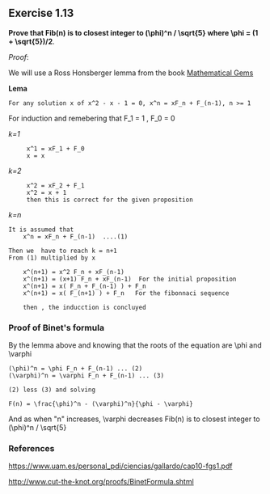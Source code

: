 ## Exercise 1.13

__Prove that Fib(n) is to closest integer to (\phi)^n / \sqrt{5} where \phi = (1 + \sqrt{5})/2__.


_Proof_: 

We will use a Ross Honsberger lemma from the book [Mathematical Gems](https://www.amazon.com/exec/obidos/ISBN=0883853019/ctksoftwareincA/)

__Lema__

```
For any solution x of x^2 - x - 1 = 0, x^n = xF_n + F_(n-1), n >= 1
```

For induction and remebering that F_1 = 1 , F_0 = 0

_k=1_
```
	 x^1 = xF_1 + F_0
	 x = x
```

_k=2_
```
	 x^2 = xF_2 + F_1
	 x^2 = x + 1  
	 then this is correct for the given proposition 
```
_k=n_
```	
It is assumed that
	x^n = xF_n + F_(n-1)  ....(1)

Then we  have to reach k = n+1
From (1) multiplied by x
	
	x^(n+1) = x^2 F_n + xF_(n-1)
	x^(n+1) = (x+1) F_n + xF_(n-1)  For the initial proposition
	x^(n+1) = x( F_n + F_(n-1) ) + F_n
	x^(n+1) = x( F_(n+1) ) + F_n   For the fibonnaci sequence
	
	then , the inducction is concluyed
```

### Proof of Binet's formula

By the lemma above and knowing that the roots of the equation are \phi and \varphi 

```
(\phi)^n = \phi F_n + F_(n-1) ... (2)
(\varphi)^n = \varphi F_n + F_(n-1) ... (3)

(2) less (3) and solving

F(n) = \frac{\phi)^n - (\varphi)^n}{\phi - \varphi}
```

And as when "n" increases, \varphi decreases
Fib(n) is to closest integer to (\phi)^n / \sqrt{5}

	
	

### References

<https://www.uam.es/personal_pdi/ciencias/gallardo/cap10-fgs1.pdf>

<http://www.cut-the-knot.org/proofs/BinetFormula.shtml>
	

	




